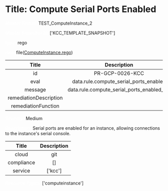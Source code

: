 



# Title: Compute Serial Ports Enabled


***<font color="white">Master Test Id:</font>*** TEST_ComputeInstance_2

***<font color="white">Master Snapshot Id:</font>*** ['KCC_TEMPLATE_SNAPSHOT']

***<font color="white">type:</font>*** rego

***<font color="white">rule:</font>*** file([ComputeInstance.rego])  
  
  
  
  

|Title|Description|
| :---: | :---: |
|id|PR-GCP-0026-KCC|
|eval|data.rule.compute_serial_ports_enabled|
|message|data.rule.compute_serial_ports_enabled_err|
|remediationDescription||
|remediationFunction||


***<font color="white">Severity:</font>*** Medium

***<font color="white">Description:</font>*** Serial ports are enabled for an instance, allowing connections to the instance's serial console.  
  
  

|Title|Description|
| :---: | :---: |
|cloud|git|
|compliance|[]|
|service|['kcc']|


***<font color="white">Resource Types:</font>*** ['computeinstance']


[ComputeInstance.rego]: https://github.com/prancer-io/prancer-compliance-test/tree/master/google/kcc/ComputeInstance.rego
